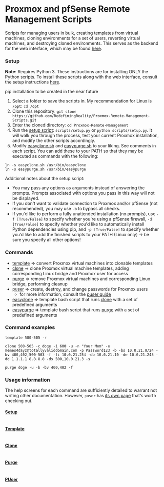 # Proxmox and pfSense Remote Management Scripts

Scripts for managing users in bulk, creating templates from virtual machines, cloning environments for a set of users, reverting virtual machines, and destroying cloned environments. This serves as the backend for the web interface, which may be found [here](Web.md).

### Setup
**Note:** Requires Python 3. These instructions are for installing ONLY the Python scripts. To install these scripts along with the web interface, consult the setup instructions [here](Web.md).

pip installation to be created in the near future
1. Select a folder to save the scripts in. My recommendation for Linux is `/opt`: `cd /opt`
1. Clone this repository: `git clone https://github.com/RedefiningReality/Proxmox-Remote-Management-Scripts.git`
1. Enter the cloned directory: `cd Proxmox-Remote-Management`
1. Run the [setup script](setup.py): `scripts/setup.py` or `python scripts/setup.py`. It will walk you through the process, test your current Proxmox installation, and modify the other scripts accordingly.
1. Modify [easyclone.sh](scripts/easyclone.sh) and [easypurge.sh](scripts/easypurge.sh) to your liking. See comments in each script.
You can add these to your PATH so that they may be executed as commands with the following:
```
ln -s easyclone.sh /usr/bin/easyclone
ln -s easypurge.sh /usr/bin/easypurge
```

Additional notes about the setup script:
- You may pass any options as arguments instead of answering the prompts. Prompts associated with options you pass in this way will not be displayed.
- If you don't want to validate connection to Proxmox and/or pfSense (not recommended), you may use `-b` to bypass all checks.
- If you'd like to perform a fully unattended installation (no prompts), use `-f [True/False]` to specify whether you're using a pfSense firewall, `-d [True/False]` to specify whether you'd like to automatically install Python dependencies using pip, and `-p [True/False]` to specify whether you'd like to add the finished scripts to your PATH (Linux only) -> be sure you specify all other options!

### Commands
- [template](scripts/template.py) ⇒ convert Proxmox virtual machines into clonable templates
- [clone](scripts/clone.py) ⇒ clone Proxmox virtual machine templates, adding corresponding Linux bridge and Proxmox user for access
- [purge](scripts/purge.py) ⇒ remove Proxmox virtual machines and corresponding Linux bridge, performing cleanup
- [puser](scripts/puser.py) ⇒ create, destroy, and change passwords for Proxmox users
  - for more information, consult the [puser guide](Proxmox%20User%20(PUser)%20Script%20Guide.md)
- [easyclone](scripts/easyclone.sh) ⇒ template bash script that runs [clone](scripts/clone.py) with a set of predefined arguments
- [easypurge](scripts/easypurge.sh) ⇒ template bash script that runs [purge](scripts/purge.py) with a set of predefined arguments

### Command examples
`template 500-505 -r`

`clone 500-505 -c doge -i 600 -u -n "Your Mom" -e memes4dayz@totallyvaliddomain.com -p Password123 -b -bs 10.0.21.0/24 -bv 400,402,500-503 -f -fi 10.0.21.254 -db 10.0.21.10 -de 10.0.21.245 -dd 1.1.1.1 8.8.8.8 -ds 500,10.0.21.3 -s`

`purge doge -u -b -bv 400,402 -f`

### Usage information
The help screens for each command are sufficiently detailed to warrant not writing other documentation. However, `puser` has [its own page](Proxmox%20User%20(PUser)%20Script%20Guide.md) that's worth checking out.
#### [Setup](scripts/setup.py)
```

```
#### [Template](scripts/template.py)
```

```
#### [Clone](scripts/clone.py)
```

```
#### [Purge](scripts/purge.py)
```

```
#### [PUser](scripts/puser.py)
```

```
